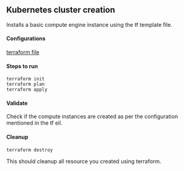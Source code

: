 ## Kubernetes cluster creation

Installs a basic compute engine instance using the tf template file. 

#### Configurations
[terraform file](main.tf)


#### Steps to run

```shell script
terraform init
terraform plan
terraform apply

```

#### Validate
Check if the compute instances are created as per the configuration mentioned in the tf eil. 


#### Cleanup
```shell script
terraform destroy
```

This should cleanup all resource you created using terraform.

